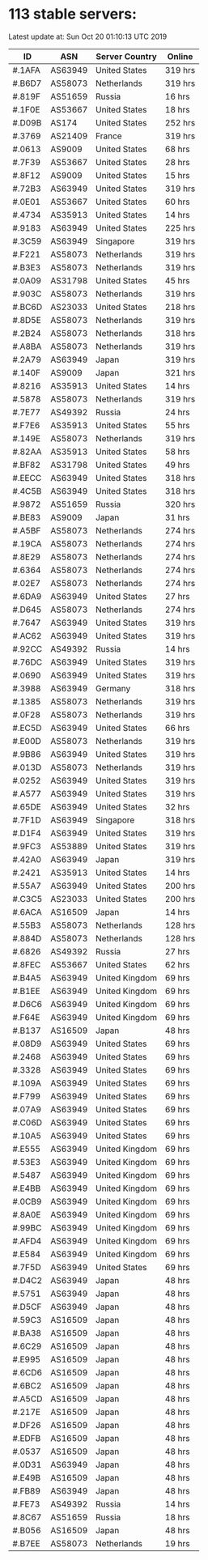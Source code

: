 # 113 stable servers:

Latest update at: Sun Oct 20 01:10:13 UTC 2019

| ID | ASN | Server Country | Online |
| -- | --- | -------------- | ------ |
| #.1AFA | AS63949 | United States | 319 hrs |
| #.B6D7 | AS58073 | Netherlands | 319 hrs |
| #.819F | AS51659 | Russia | 16 hrs |
| #.1F0E | AS53667 | United States | 18 hrs |
| #.D09B | AS174 | United States | 252 hrs |
| #.3769 | AS21409 | France | 319 hrs |
| #.0613 | AS9009 | United States | 68 hrs |
| #.7F39 | AS53667 | United States | 28 hrs |
| #.8F12 | AS9009 | United States | 15 hrs |
| #.72B3 | AS63949 | United States | 319 hrs |
| #.0E01 | AS53667 | United States | 60 hrs |
| #.4734 | AS35913 | United States | 14 hrs |
| #.9183 | AS63949 | United States | 225 hrs |
| #.3C59 | AS63949 | Singapore | 319 hrs |
| #.F221 | AS58073 | Netherlands | 319 hrs |
| #.B3E3 | AS58073 | Netherlands | 319 hrs |
| #.0A09 | AS31798 | United States | 45 hrs |
| #.903C | AS58073 | Netherlands | 319 hrs |
| #.BC6D | AS23033 | United States | 218 hrs |
| #.8D5E | AS58073 | Netherlands | 319 hrs |
| #.2B24 | AS58073 | Netherlands | 318 hrs |
| #.A8BA | AS58073 | Netherlands | 319 hrs |
| #.2A79 | AS63949 | Japan | 319 hrs |
| #.140F | AS9009 | Japan | 321 hrs |
| #.8216 | AS35913 | United States | 14 hrs |
| #.5878 | AS58073 | Netherlands | 319 hrs |
| #.7E77 | AS49392 | Russia | 24 hrs |
| #.F7E6 | AS35913 | United States | 55 hrs |
| #.149E | AS58073 | Netherlands | 319 hrs |
| #.82AA | AS35913 | United States | 58 hrs |
| #.BF82 | AS31798 | United States | 49 hrs |
| #.EECC | AS63949 | United States | 318 hrs |
| #.4C5B | AS63949 | United States | 318 hrs |
| #.9872 | AS51659 | Russia | 320 hrs |
| #.BE83 | AS9009 | Japan | 31 hrs |
| #.A5BF | AS58073 | Netherlands | 274 hrs |
| #.19CA | AS58073 | Netherlands | 274 hrs |
| #.8E29 | AS58073 | Netherlands | 274 hrs |
| #.6364 | AS58073 | Netherlands | 274 hrs |
| #.02E7 | AS58073 | Netherlands | 274 hrs |
| #.6DA9 | AS63949 | United States | 27 hrs |
| #.D645 | AS58073 | Netherlands | 274 hrs |
| #.7647 | AS63949 | United States | 319 hrs |
| #.AC62 | AS63949 | United States | 319 hrs |
| #.92CC | AS49392 | Russia | 14 hrs |
| #.76DC | AS63949 | United States | 319 hrs |
| #.0690 | AS63949 | United States | 319 hrs |
| #.3988 | AS63949 | Germany | 318 hrs |
| #.1385 | AS58073 | Netherlands | 319 hrs |
| #.0F28 | AS58073 | Netherlands | 319 hrs |
| #.EC5D | AS63949 | United States | 66 hrs |
| #.E00D | AS58073 | Netherlands | 319 hrs |
| #.9B86 | AS63949 | United States | 319 hrs |
| #.013D | AS58073 | Netherlands | 319 hrs |
| #.0252 | AS63949 | United States | 319 hrs |
| #.A577 | AS63949 | United States | 319 hrs |
| #.65DE | AS63949 | United States | 32 hrs |
| #.7F1D | AS63949 | Singapore | 318 hrs |
| #.D1F4 | AS63949 | United States | 319 hrs |
| #.9FC3 | AS53889 | United States | 319 hrs |
| #.42A0 | AS63949 | Japan | 319 hrs |
| #.2421 | AS35913 | United States | 14 hrs |
| #.55A7 | AS63949 | United States | 200 hrs |
| #.C3C5 | AS23033 | United States | 200 hrs |
| #.6ACA | AS16509 | Japan | 14 hrs |
| #.55B3 | AS58073 | Netherlands | 128 hrs |
| #.884D | AS58073 | Netherlands | 128 hrs |
| #.6826 | AS49392 | Russia | 27 hrs |
| #.8FEC | AS53667 | United States | 62 hrs |
| #.B4A5 | AS63949 | United Kingdom | 69 hrs |
| #.B1EE | AS63949 | United Kingdom | 69 hrs |
| #.D6C6 | AS63949 | United Kingdom | 69 hrs |
| #.F64E | AS63949 | United Kingdom | 69 hrs |
| #.B137 | AS16509 | Japan | 48 hrs |
| #.08D9 | AS63949 | United States | 69 hrs |
| #.2468 | AS63949 | United States | 69 hrs |
| #.3328 | AS63949 | United States | 69 hrs |
| #.109A | AS63949 | United States | 69 hrs |
| #.F799 | AS63949 | United States | 69 hrs |
| #.07A9 | AS63949 | United States | 69 hrs |
| #.C06D | AS63949 | United States | 69 hrs |
| #.10A5 | AS63949 | United States | 69 hrs |
| #.E555 | AS63949 | United Kingdom | 69 hrs |
| #.53E3 | AS63949 | United Kingdom | 69 hrs |
| #.5487 | AS63949 | United Kingdom | 69 hrs |
| #.E4BB | AS63949 | United Kingdom | 69 hrs |
| #.0CB9 | AS63949 | United Kingdom | 69 hrs |
| #.8A0E | AS63949 | United Kingdom | 69 hrs |
| #.99BC | AS63949 | United Kingdom | 69 hrs |
| #.AFD4 | AS63949 | United Kingdom | 69 hrs |
| #.E584 | AS63949 | United Kingdom | 69 hrs |
| #.7F5D | AS63949 | United States | 69 hrs |
| #.D4C2 | AS63949 | Japan | 48 hrs |
| #.5751 | AS63949 | Japan | 48 hrs |
| #.D5CF | AS63949 | Japan | 48 hrs |
| #.59C3 | AS16509 | Japan | 48 hrs |
| #.BA38 | AS16509 | Japan | 48 hrs |
| #.6C29 | AS16509 | Japan | 48 hrs |
| #.E995 | AS16509 | Japan | 48 hrs |
| #.6CD6 | AS16509 | Japan | 48 hrs |
| #.6BC2 | AS16509 | Japan | 48 hrs |
| #.A5CD | AS16509 | Japan | 48 hrs |
| #.217E | AS16509 | Japan | 48 hrs |
| #.DF26 | AS16509 | Japan | 48 hrs |
| #.EDFB | AS16509 | Japan | 48 hrs |
| #.0537 | AS16509 | Japan | 48 hrs |
| #.0D31 | AS63949 | Japan | 48 hrs |
| #.E49B | AS16509 | Japan | 48 hrs |
| #.FB89 | AS63949 | Japan | 48 hrs |
| #.FE73 | AS49392 | Russia | 14 hrs |
| #.8C67 | AS51659 | Russia | 18 hrs |
| #.B056 | AS16509 | Japan | 48 hrs |
| #.B7EE | AS58073 | Netherlands | 19 hrs |

